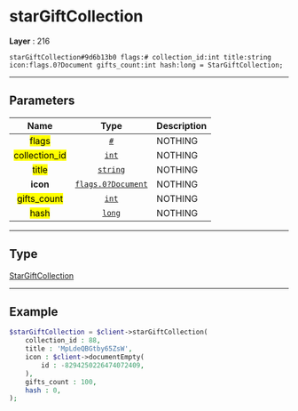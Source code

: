 # starGiftCollection

**Layer** : 216

```tl
starGiftCollection#9d6b13b0 flags:# collection_id:int title:string icon:flags.0?Document gifts_count:int hash:long = StarGiftCollection;
```

---

## Parameters

| Name | Type | Description |
| :---: | :---: | :--- |
| <mark>flags</mark> | [`#`](type/#) | NOTHING |
| <mark>collection_id</mark> | [`int`](type/int) | NOTHING |
| <mark>title</mark> | [`string`](type/string) | NOTHING |
| **icon** | [`flags.0?Document`](type/Document) | NOTHING |
| <mark>gifts_count</mark> | [`int`](type/int) | NOTHING |
| <mark>hash</mark> | [`long`](type/long) | NOTHING |

---

## Type

[StarGiftCollection](type/StarGiftCollection)

---

## Example

```php
$starGiftCollection = $client->starGiftCollection(
	collection_id : 88,
	title : 'MpLdeQBGtby65ZsW',
	icon : $client->documentEmpty(
		id : -8294250226474072409,
	),
	gifts_count : 100,
	hash : 0,
);
```